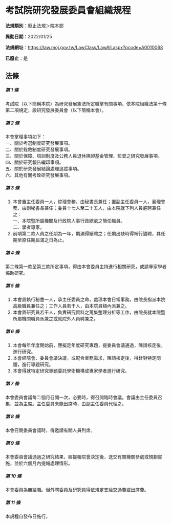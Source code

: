 # 考試院研究發展委員會組織規程

**法規類別**：廢止法規＞院本部

**異動日期**：2022/01/25  

**法規網址**：https://law.moj.gov.tw/LawClass/LawAll.aspx?pcode=A0010068

**已廢止**：是



## 法條
##### 第 1 條
考試院（以下簡稱本院）為研究發展憲法所定職掌有關事項，依本院組織法第十條第二項規定，設研究發展委員會（以下簡稱本會）。

##### 第 2 條
本會掌理事項如下：  
一、關於考選制度研究發展事項。  
二、關於銓敘制度研究發展事項。  
三、關於保障、培訓制度及公務人員退休撫卹基金管理、監督之研究發展事項。  
四、關於研究報告編印事項。  
五、關於研究發展結論處理追蹤事項。  
六、其他有關考銓研究發展事項。

##### 第 3 條
1. 本會置主任委員一人，綜理會務，由秘書長兼任；置副主任委員一人，襄理會務，由副秘書長兼任；委員十七人至二十五人，由本院就下列人員遴聘兼任之：  
一、本院暨所屬機關及行政院人事行政總處之簡任職員。  
二、學者專家。
1. 前項第二款人員之任期為一年，期滿得續聘之；任期出缺時得補行遴聘，其任期至原任期屆滿之日為止。

##### 第 4 條
第二條第一款至第三款所定事項，得由本會委員主持進行相關研究，或請專家學者協助研究。

##### 第 5 條
1. 本會置執行秘書一人，承主任委員之命，處理本會日常事務，由院長指派本院高級職員兼任之；工作人員若干人，由本院員額內派兼之。
1. 本會置研究員若干人，負責研究資料之蒐集整理分析等工作，由院長就本院暨所屬機關職員派兼之或就院外人員聘兼之。

##### 第 6 條
1. 本會每年年度開始前，應擬定年度研究專題，提委員會議通過，陳請核定後，進行研究。
1. 本會經院會、委員會議決議，或配合業務需求，陳請核定後，得針對特定問題，進行專題研究。
1. 本會得就特定研究專題委託學術機構或專家學者進行研究。

##### 第 7 條
本會委員會議每二個月召開一次，必要時，得召開臨時會議。會議由主任委員召集，並為主席。主任委員未能出席時，由副主任委員代理之。

##### 第 8 條
本會召開委員會議時，得邀請有關人員列席。

##### 第 9 條
本會委員會議通過之研究結果，經提報院會決定後，送交有關機關參處或規劃實施，並於六個月內提報處理情形。

##### 第 10 條
本會委員為無給職。但外聘委員及研究員得依規定支給交通費或出席費。

##### 第 11 條
本規程自發布日施行。


